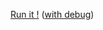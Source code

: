 [Run it !](http://x.nqs.fr/?u=https://rawgitn.nqs.fr/dnsi/master/apps/Regex.Net/) ([with debug](http://x.nqs.fr/?u=https://rawgitn.nqs.fr/dnsi/master/apps/Regex.Net/&debug=1))

